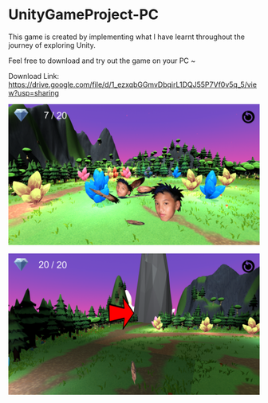 # UnityGameProject-PC
This game is created by implementing what I have learnt throughout the journey of exploring Unity.

Feel free to download and try out the game on your PC ~

Download Link: https://drive.google.com/file/d/1_ezxqbGGmvDbqirL1DQJ55P7Vf0v5q_5/view?usp=sharing

![](https://raw.githubusercontent.com/Bamboo-Cane/UnityGameProject-PC/main/Image/Screenshot%20(526).png)

![](https://raw.githubusercontent.com/Bamboo-Cane/UnityGameProject-PC/main/Image/Screenshot%20(528).png)
